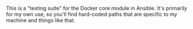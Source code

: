 This is a "testing suite" for the Docker core module in Ansible. It's primarily for my own use, so you'll find hard-coded paths that are specific to my machine and things like that.
